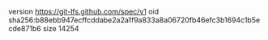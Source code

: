 version https://git-lfs.github.com/spec/v1
oid sha256:b88ebb947ecffcddabe2a2a1f9a833a8a06720fb46efc3b1694c1b5ecde871b6
size 14254
